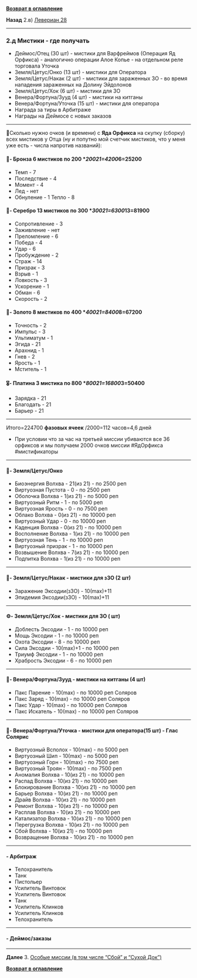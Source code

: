 **[Возврат в оглавление](index.md)**

**Назад**  2.в) [Левериан 28](02_c.md)
***
### 2.д Мистики - где получать

- Деймос/Отец (30 шт) - мистики для Варфреймов (Операция Яд Орфикса)  - аналогично операции Алое Копье - на отдельном реле торговала Уточка
- Земля/Цетус/Онко (13 шт) - мистики для Оператора 
- Земля/Цетус/Накак (2 шт) - мистики для зараженных ЗО - во время нападения зараженных на Долину Эйдолонов
- Земля/Цетус/Хок (6 шт)    - мистики для ЗО 
- Венера/Фортуна/Зууд (4 шт) - мистики на китганы 
- Венера/Фортуна/Уточка (15 шт) - мистики для оператора
- Награда за тиры в Арбитраже
- Награды на Деймосе с новых заказов
***

🏦Сколько нужно очков (и времени) с **Яда Орфикса** на скупку (сборку) всех мистиков у Отца (ну и попутно мой счетчик мистиков, что у меня уже есть - числа напротив названий):
#### 🥉- Бронза 6 мистиков по 200 ***200*21=4200*6=25200
* Темп     - 7
* Последствие  - 4
* Момент  - 4
* Лед    - нет
* Обнуление  - 1
Тепло    - 8
#### 🥈- Серебро 13 мистиков по 300 ***300*21=6300*13=81900
* Сопротивление  - 3
* Заживление  - нет
* Преломление  - 6
* Победа  - 4
* Удар    - 6
* Пробуждение  - 2
* Страж    - 14
* Призрак  - 3
* Взрыв    - 1
* Ловкость   - 3
* Ускорение  - 1
* Обман    - 6
* Скорость  - 2
#### 🥇- Золото 8 мистиков по 400 ***400*21=8400*8=67200
* Точность  - 2
* Импульс  - 3
* Ультиматум  - 1
* Эгида    - 21
* Арахнид  - 1
* Гнев    - 2
* Ярость    - 1
* Мститель  - 1
#### 🎖- Платина  3 мистика по 800 ***800*21=16800*3=50400
* Зарядка  - 21
* Благодать  - 21
* Барьер  - 21
***
Итого=224700 **фазовых ячеек**
/2000=112 часов=4,6 дней
* При условии что за час на третьей миссии убиваются все 36 орфиксов и мы получаем 2000 очков миссии
#ЯдОрфикса #мистификаторы
***

#### 💎- Земля/Цетус/Онко
* Биоэнергия Волхва     - 21(из 21)     - по 2500 реп 
* Виртуозная Пустота    - 0             - по 2500 реп 
* Оболочка Волхва       - 1(из 21)      - по 5000 реп 
* Виртуозный Ритм       - 1             - по 5000 реп 
* Виртуозная Ярость     - 0             - по 7500 реп 
* Облако Волхва         - 0(из 21)      - по 10000 реп 
* Виртуозный Удар       - 0             - по 10000 реп 
* Каденция Волхва       - 0(из 21)      - по 10000 реп 
* Восполнение Волхва    - 1(из 21)      - по 10000 реп 
* Виртуозная Тень       - 1             - по 10000 реп 
* Виртуозный призрак    - 1             - по 10000 реп 
* Возвышение Волхва     - 7(из 21)      - по 10000 реп 
* Подпитка Волхва       - 1(из 21)      - по 10000 реп 
***
#### 🦠- Земля/Цетус/Накак - мистики для зЗО (2 шт)
* Заражение Эксодии(зЗО)    - 10(max)+11
* Эпидемия Эксодии(зЗО)     - 10(max)+11
***
#### ⚙️- Земля/Цетус/Хок - мистики для ЗО ( шт)
* Доблесть Эксодии          - 1         - по 10000 реп 
* Мощь Эксодии              - 1         - по 10000 реп 
* Охота Эксодии             - 8         - по 10000 реп 
* Сила Эксодии              - 10(max)+1 - по 10000 реп 
* Триумф Эксодии            - 1         - по 10000 реп 
* Храбрость Эксодии         - 6         - по 10000 реп 
***
#### 🧿- Венера/Фортуна/Зууд - мистики на китганы (4 шт)
* Пакс Парение          - 10(max)       - по 10000 реп Соляров
* Пакс Заряд            - 10(max)       - по 10000 реп Соляров
* Пакс Удар             - 10(max)       - по 10000 реп Соляров
* Пакс Искатель         - 10(max)       - по 10000 реп Соляров
***
#### 🗼- Венера/Фортуна/Уточка - мистики для оператора(15 шт) -  Глас Солярис
* Виртуозный Всполох    - 10(max)   - по 5000 реп
* Виртуозный Шип        - 10(max)   - по 5000 реп
* Виртуозный Горн       - 10(max)   - по 7500 реп
* Виртуозный Троян      - 10(max)   - по 7500 реп
* Аномалия Волхва       - 10(из 21) - по 10000 реп 
* Распад Волхва         - 10(из 21) - по 10000 реп
* Блокирование Волхва   - 10(из 21) - по 10000 реп
* Барьер Волхва         - 10(из 21) - по 10000 реп
* Драйв Волхва          - 10(из 21) - по 10000 реп
* Ремонт Волхва         - 10(из 21) - по 10000 реп
* Расплав Волхва        - 10(из 21) - по 10000 реп
* Катализатор Волхва    - 10(из 21) - по 10000 реп
* Перегрузка Волхва     - 10(из 21) - по 10000 реп
* Сбой Волхва           - 10(из 21) - по 10000 реп
* Возвращение Волхва    - 10(из 21) - по 10000 реп
***
#### - Арбитраж
* Телохранитель		
* Танк	
* Пистольер		
* Усилитель Винтовок		
* Усилитель Винтовок	
* Танк	
* Усилитель Клинков		
* Усилитель Клинков	
* Телохранитель	
***
#### - Деймос/заказы


***
**Далее** 3. [Особые миссии (в том числе “Сбой” и “Сухой Док”)](03.md)

**[Возврат в оглавление](index.md)**